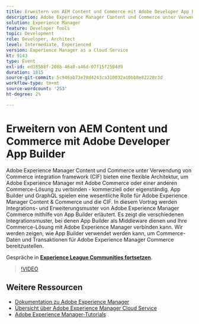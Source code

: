 ```yaml
---
title: Erweitern von AEM Content und Commerce mit Adobe Developer App Builder
description: Adobe Experience Manager Content und Commerce unter Verwendung von Commerce integration framework (CIF) bieten eine flexible Architektur, um Adobe Experience Manager mit Adobe Commerce oder einer anderen Commerce-Lösung zu verbinden - kommerziell oder eigenständig. App Builder und GraphQL spielen eine wesentliche Rolle für Adobe Experience Manager Content & Commerce und die CIF. In diesem Vortrag werden Integrations- und Erweiterungsmuster von Adobe Experience Manager Commerce mithilfe von App Builder erläutert. Es zeigt die verschiedenen Integrationsmuster, bei denen App Builder als Middleware dienen und Ihre Commerce-Lösung mit Adobe Experience Manager verbinden kann. Wir werden zeigen, wie App Builder verwendet werden kann, um Commerce-Daten und Transaktionen für Adobe Experience Manager Commerce bereitzustellen.
solution: Experience Manager
feature: Developer Tools
topic: Development
role: Developer, Architect
level: Intermediate, Experienced
version: Experience Manager as a Cloud Service
kt: 9143
type: Event
exl-id: ed18588f-208b-46a8-a46d-07f15f2504d9
duration: 1815
source-git-commit: 5c946ab73e78d4243ca310032a10bb8e82228c3d
workflow-type: tm+mt
source-wordcount: '253'
ht-degree: 2%

---
```


# Erweitern von AEM Content und Commerce mit Adobe Developer App Builder

Adobe Experience Manager Content und Commerce unter Verwendung von Commerce integration framework (CIF) bieten eine flexible Architektur, um Adobe Experience Manager mit Adobe Commerce oder einer anderen Commerce-Lösung zu verbinden - kommerziell oder eigenständig. App Builder und GraphQL spielen eine wesentliche Rolle für Adobe Experience Manager Content &amp; Commerce und die CIF. In diesem Vortrag werden Integrations- und Erweiterungsmuster von Adobe Experience Manager Commerce mithilfe von App Builder erläutert. Es zeigt die verschiedenen Integrationsmuster, bei denen App Builder als Middleware dienen und Ihre Commerce-Lösung mit Adobe Experience Manager verbinden kann. Wir werden zeigen, wie App Builder verwendet werden kann, um Commerce-Daten und Transaktionen für Adobe Experience Manager Commerce bereitzustellen.

Gespräche in **[Experience League Communities fortsetzen](https://adobe.ly/3om4942)**.

>[!VIDEO](https://video.tv.adobe.com/v/337567/?quality=12&learn=on&hidetitle=true)

## Weitere Ressourcen

- [Dokumentation zu Adobe Experience Manager](https://experienceleague.adobe.com/docs/experience-manager-cloud-service.html?lang=de)
- [Übersicht über Adobe Experience Manager Cloud Service](https://experienceleague.adobe.com/docs/experience-manager-cloud-service/overview/home.html?lang=de)
- [Adobe Experience Manager-Tutorials](https://experienceleague.adobe.com/docs/experience-manager-tutorials.html?lang=de)

